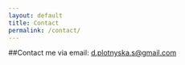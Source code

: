 ```yaml
---
layout: default
title: Contact
permalink: /contact/
---
```

##Contact me via 
email: d.plotnyska.s@gmail.com